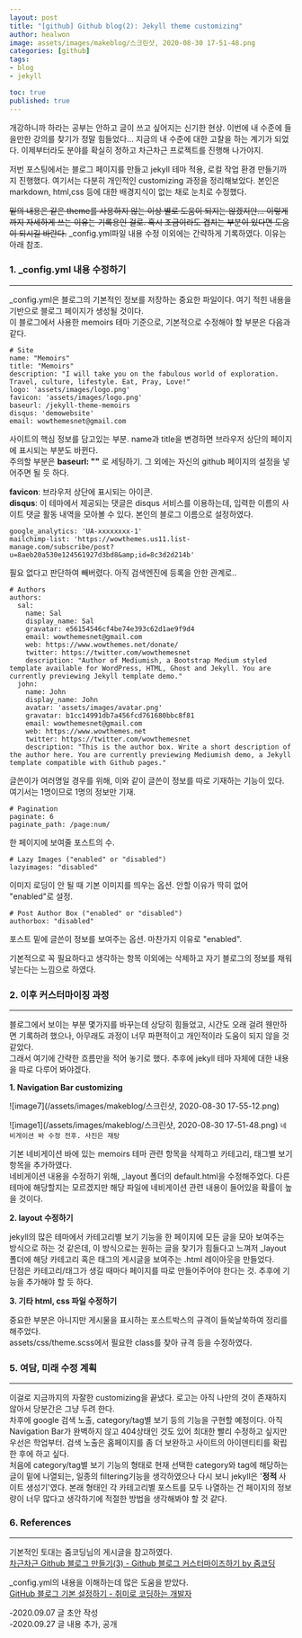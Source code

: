```yaml
---
layout: post
title: "[github] Github blog(2): Jekyll theme customizing"
author: healwon
image: assets/images/makeblog/스크린샷, 2020-08-30 17-51-48.png
categories: [github]
tags:
- blog
- jekyll

toc: true
published: true
---
```


 개강하니까 하라는 공부는 안하고 글이 쓰고 싶어지는 신기한 현상. 이번에 내 수준에 들을만한 강의를 찾기가 정말 힘들었다... 지금의 내 수준에 대한 고찰을 하는 계기가 되었다. 이제부터라도 분야를 확실히 정하고 차근차근 프로젝트를 진행해 나가야지.  

 저번 포스팅에서는 블로그 페이지를 만들고 jekyll 테마 적용, 로컬 작업 환경 만들기까지 진행했다. 여기서는 다분히 개인적인 customizing 과정을 정리해보았다. 본인은 markdown, html,css 등에 대한 배경지식이 없는 채로 눈치로 수정했다.  

 <s>밑의 내용은 같은 theme를 사용하지 않는 이상 별로 도움이 되지는 않겠지만... 이렇게까지 자세하게 쓰는 이유는 기록용인 걸로. 혹시 조금이라도 겹치는 부분이 있다면 도움이 되시길 바란다.</s>
_config.yml파일 내용 수정 이외에는 간략하게 기록하였다. 이유는 아래 참조.


### 1. _config.yml 내용 수정하기
***

_config.yml은 블로그의 기본적인 정보를 저장하는 중요한 파일이다. 여기 적힌 내용을 기반으로 블로그 페이지가 생성될 것이다.  
이 블로그에서 사용한 memoirs 테마 기준으로, 기본적으로 수정해야 할 부분은 다음과 같다.  
```
# Site
name: "Memoirs"
title: "Memoirs"
description: "I will take you on the fabulous world of exploration. Travel, culture, lifestyle. Eat, Pray, Love!"
logo: 'assets/images/logo.png'
favicon: 'assets/images/logo.png'
baseurl: /jekyll-theme-memoirs
disqus: 'demowebsite'
email: wowthemesnet@gmail.com
```
 사이트의 핵심 정보를 담고있는 부분. name과 title을 변경하면 브라우저 상단의 페이지에 표시되는 부분도 바뀐다.  
주의할 부분은 **baseurl: ""** 로 세팅하기. 그 외에는 자신의 github 페이지의 설정을 넣어주면 될 듯 하다.  

**favicon**: 브라우저 상단에 표시되는 아이콘.  
**disqus**: 이 테마에서 제공되는 댓글은 disqus 서비스를 이용하는데, 입력한 이름의 사이트 댓글 활동 내역을 모아볼 수 있다. 본인의 블로그 이름으로 설정하였다.  
```
google_analytics: 'UA-xxxxxxxx-1'
mailchimp-list: 'https://wowthemes.us11.list-manage.com/subscribe/post?u=8aeb20a530e124561927d3bd8&amp;id=8c3d2d214b'
```
필요 없다고 판단하여 빼버렸다. 아직 검색엔진에 등록을 안한 관계로..
```
# Authors
authors:
  sal:
    name: Sal
    display_name: Sal
    gravatar: e56154546cf4be74e393c62d1ae9f9d4
    email: wowthemesnet@gmail.com
    web: https://www.wowthemes.net/donate/
    twitter: https://twitter.com/wowthemesnet
    description: "Author of Mediumish, a Bootstrap Medium styled template available for WordPress, HTML, Ghost and Jekyll. You are currently previewing Jekyll template demo."
  john:
    name: John
    display_name: John
    avatar: 'assets/images/avatar.png'
    gravatar: b1cc14991db7a456fcd761680bbc8f81
    email: wowthemesnet@gmail.com
    web: https://www.wowthemes.net
    twitter: https://twitter.com/wowthemesnet
    description: "This is the author box. Write a short description of the author here. You are currently previewing Mediumish demo, a Jekyll template compatible with Github pages."
```
글쓴이가 여러명일 경우를 위해, 이와 같이 글쓴이 정보를 따로 기재하는 기능이 있다. 여기서는 1명이므로 1명의 정보만 기재.  
```
# Pagination 
paginate: 6
paginate_path: /page:num/
```
한 페이지에 보여줄 포스트의 수.  
```
# Lazy Images ("enabled" or "disabled")
lazyimages: "disabled"
```
이미지 로딩이 안 될 때 기본 이미지를 띄우는 옵션. 안할 이유가 딱히 없어 "enabled"로 설정.  
```
# Post Author Box ("enabled" or "disabled")
authorbox: "disabled"
```
포스트 밑에 글쓴이 정보를 보여주는 옵션. 마찬가지 이유로 "enabled".  

기본적으로 꼭 필요하다고 생각하는 항목 이외에는 삭제하고 자기 블로그의 정보를 채워넣는다는 느낌으로 하였다.


### 2. 이후 커스터마이징 과정
***

 블로그에서 보이는 부분 몇가지를 바꾸는데 상당히 힘들었고, 시간도 오래 걸려 웬만하면 기록하려 했으나, 아무래도 과정이 너무 파편적이고 개인적이라 도움이 되지 않을 것 같았다.  
그래서 여기에 간략한 흐름만을 적어 놓기로 했다. 추후에 jekyll 테마 자체에 대한 내용을 따로 다루어 봐야겠다.


**1. Navigation Bar customizing**

![image7](/assets/images/makeblog/스크린샷, 2020-08-30 17-55-12.png)  

![image1](/assets/images/makeblog/스크린샷, 2020-08-30 17-51-48.png) ```네비게이션 바 수정 전후. 사진은 재탕```   

기본 네비게이션 바에 있는 memoirs 테마 관련 항목을 삭제하고 카테고리, 태그별 보기 항목을 추가하였다.  
네비게이션 내용을 수정하기 위해, _layout 폴더의 default.html을 수정해주었다. 다른 테마에 해당할지는 모르겠지만 해당 파일에 네비게이션 관련 내용이 들어있을 확률이 높을 것이다.


**2. layout 수정하기**

jekyll의 많은 테마에서 카테고리별 보기 기능을 한 페이지에 모든 글을 모아 보여주는 방식으로 하는 것 같은데, 이 방식으로는 원하는 글을 찾기가 힘들다고 느껴저 _layout 폴더에 해당 카테고리 혹은 태그의 게시글을 보여주는 .html 레이아웃을 만들었다.  
단점은 카테고리/태그가 생길 때마다 페이지를 따로 만들어주어야 한다는 것. 추후에 기능을 추가해야 할 듯 하다.


**3. 기타 html, css 파일 수정하기**

중요한 부분은 아니지만 게시물을 표시하는 포스트박스의 규격이 들쑥날쑥하여 정리를 해주었다.  
assets/css/theme.scss에서 필요한 class를 찾아 규격 등을 수정하였다.


### 5. 여담, 미래 수정 계획
***
이걸로 지금까지의 자잘한 customizing을 끝냈다. 로고는 아직 나만의 것이 존재하지 않아서 당분간은 그냥 두려 한다.  
 차후에 google 검색 노출, category/tag별 보기 등의 기능을 구현할 예정이다. 아직 Navigation Bar가 완벽하지 않고 404상태인 것도 있어 최대한 빨리 수정하고 싶지만 우선은 학업부터. 검색 노출은 홈페이지를 좀 더 보완하고 사이트의 아이덴티티를 확립한 후에 하고 싶다.  
 처음에 category/tag별 보기 기능의 형태로 현재 선택한 category와 tag에 해당하는 글이 밑에 나열되는, 일종의 filtering기능을 생각하였으나 다시 보니 jekyll은 '**정적** 사이트 생성기'였다. 본래 형태인 각 카테고리별 포스트를 모두 나열하는 건 페이지의 정보량이 너무 많다고 생각하기에 적절한 방법을 생각해봐야 할 것 같다.

### 6. References
***
기본적인 토대는 줌코딩님의 게시글을 참고하였다.   
[차근차근 Github 블로그 만들기(3) - Github 블로그 커스터마이즈하기
by 줌코딩](https://zoomkoding.github.io/gitblog/2019/08/18/git-blog-3.html)

_config.yml의 내용을 이해하는데 많은 도움을 받았다.  
[GitHub 블로그 기본 설정하기 - 취미로 코딩하는 개발자](https://devinlife.com/howto%20github%20pages/blog-config/)


-2020.09.07 글 초안 작성  
-2020.09.27 글 내용 추가, 공개
